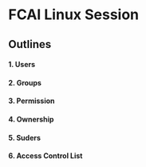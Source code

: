 # FCAI Linux Session

## Outlines

#### 1. Users

#### 2. Groups

#### 3. Permission

#### 4. Ownership

#### 5. Suders

#### 6. Access Control List
